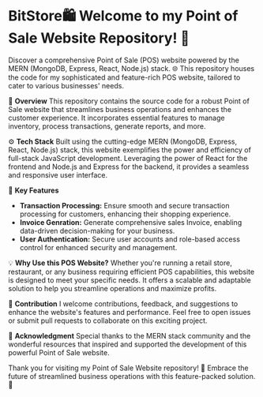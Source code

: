 # BitStore🛍️ Welcome to my Point of Sale Website Repository! 🎉

Discover a comprehensive Point of Sale (POS) website powered by the MERN (MongoDB, Express, React, Node.js) stack. 🌐 This repository houses the code for my sophisticated and feature-rich POS website, tailored to cater to various businesses' needs.

📄 **Overview**
This repository contains the source code for a robust Point of Sale website that streamlines business operations and enhances the customer experience. It incorporates essential features to manage inventory, process transactions, generate reports, and more.

⚙️ **Tech Stack**
Built using the cutting-edge MERN (MongoDB, Express, React, Node.js) stack, this website exemplifies the power and efficiency of full-stack JavaScript development. Leveraging the power of React for the frontend and Node.js and Express for the backend, it provides a seamless and responsive user interface.

🎯 **Key Features**
- **Transaction Processing:** Ensure smooth and secure transaction processing for customers, enhancing their shopping experience.
- **Invoice Genration:** Generate comprehensive sales Invoice, enabling data-driven decision-making for your business.
- **User Authentication:** Secure user accounts and role-based access control for enhanced security and management.

💡 **Why Use this POS Website?**
Whether you're running a retail store, restaurant, or any business requiring efficient POS capabilities, this website is designed to meet your specific needs. It offers a scalable and adaptable solution to help you streamline operations and maximize profits.


🤝 **Contribution**
I welcome contributions, feedback, and suggestions to enhance the website's features and performance. Feel free to open issues or submit pull requests to collaborate on this exciting project.

🙏 **Acknowledgment**
Special thanks to the MERN stack community and the wonderful resources that inspired and supported the development of this powerful Point of Sale website.

Thank you for visiting my Point of Sale Website repository! 🙌 Embrace the future of streamlined business operations with this feature-packed solution. 🚀
